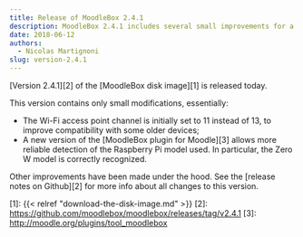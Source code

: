 ```yaml
---
title: Release of MoodleBox 2.4.1
description: MoodleBox 2.4.1 includes several small improvements for a better user experience.
date: 2018-06-12
authors:
  - Nicolas Martignoni
slug: version-2.4.1
---
```


[Version 2.4.1][2] of the [MoodleBox disk image][1] is released today.

This version contains only small modifications, essentially:
- The Wi-Fi access point channel is initially set to 11 instead of 13, to improve compatibility with some older devices;
- A new version of the [MoodleBox plugin for Moodle][3] allows more reliable detection of the Raspberry Pi model used. In particular, the Zero W model is correctly recognized.

Other improvements have been made under the hood. See the [release notes on Github][2] for more info about all changes to this version.

 [1]: {{< relref "download-the-disk-image.md" >}}
 [2]: https://github.com/moodlebox/moodlebox/releases/tag/v2.4.1
 [3]: http://moodle.org/plugins/tool_moodlebox
